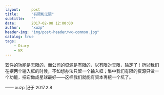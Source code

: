 ```yaml
---
layout:     post
title:      "有限和无限"
subtitle:   ""
date:       2017-02-08 12:00:00
author:     "xuzp"
header-img: "img/post-header/wx-common.jpg"
catalog: true
tags:
    - Diary
    - WX
---
```


软件的功能是无限的，而公司的资源是有限的，以有限对无限，输定了！所以我们在摆两个输入框的时候，不如想办法只留一个输入框；集中我们有限的资源只做一个功能，把它做成星球最好——这样我们就能有资本再挖一个坑了。


—— xuzp 记于 2017.2.8
